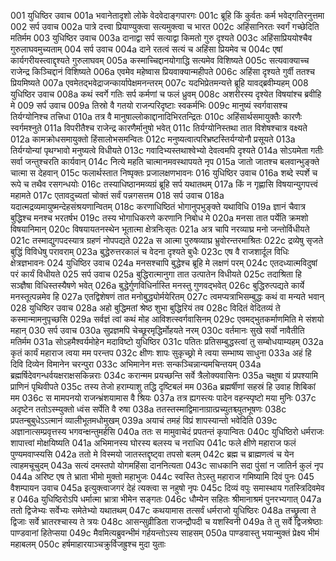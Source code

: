 001	युधिष्ठिर उवाच
001a	भवानेतादृशो लोके वेदवेदाङ्गपारगः
001c	ब्रूहि किं कुर्वतः कर्म भवेद्गतिरनुत्तमा
002	सर्प उवाच
002a	पात्रे दत्त्वा प्रियाण्युक्त्वा सत्यमुक्त्वा च भारत
002c	अहिंसानिरतः स्वर्गं गच्छेदिति मतिर्मम
003	युधिष्ठिर उवाच
003a	दानाद्वा सर्प सत्याद्वा किमतो गुरु दृश्यते
003c	अहिंसाप्रिययोश्चैव गुरुलाघवमुच्यताम्
004	सर्प उवाच
004a	दाने रतत्वं सत्यं च अहिंसा प्रियमेव च
004c	एषां कार्यगरीयस्त्वाद्दृश्यते गुरुलाघवम्
005a	कस्माच्चिद्दानयोगाद्धि सत्यमेव विशिष्यते
005c	सत्यवाक्याच्च राजेन्द्र किञ्चिद्दानं विशिष्यते
006a	एवमेव महेष्वास प्रियवाक्यान्महीपते
006c	अहिंसा दृश्यते गुर्वी ततश्च प्रियमिष्यते
007a	एवमेतद्भवेद्राजन्कार्यापेक्षमनन्तरम्
007c	यदभिप्रेतमन्यत्ते ब्रूहि यावद्ब्रवीम्यहम्
008	युधिष्ठिर उवाच
008a	कथं स्वर्गे गतिः सर्प कर्मणां च फलं ध्रुवम्
008c	अशरीरस्य दृश्येत विषयांश्च ब्रवीहि मे
009	सर्प उवाच
009a	तिस्रो वै गतयो राजन्परिदृष्टाः स्वकर्मभिः
009c	मानुष्यं स्वर्गवासश्च तिर्यग्योनिश्च तत्त्रिधा
010a	तत्र वै मानुषाल्लोकाद्दानादिभिरतन्द्रितः
010c	अहिंसार्थसमायुक्तैः कारणैः स्वर्गमश्नुते
011a	विपरीतैश्च राजेन्द्र कारणैर्मानुषो भवेत्
011c	तिर्यग्योनिस्तथा तात विशेषश्चात्र वक्ष्यते
012a	कामक्रोधसमायुक्तो हिंसालोभसमन्वितः
012c	मनुष्यत्वात्परिभ्रष्टस्तिर्यग्योनौ प्रसूयते
013a	तिर्यग्योन्यां पृथग्भावो मनुष्यत्वे विधीयते
013c	गवादिभ्यस्तथाश्वेभ्यो देवत्वमपि दृश्यते
014a	सोऽयमेता गतीः सर्वा जन्तुश्चरति कार्यवान्
014c	नित्ये महति चात्मानमवस्थापयते नृप
015a	जातो जातश्च बलवान्भुङ्क्ते चात्मा स देहवान्
015c	फलार्थस्तात निष्पृक्तः प्रजालक्षणभावनः
016	युधिष्ठिर उवाच
016a	शब्दे स्पर्शे च रूपे च तथैव रसगन्धयोः
016c	तस्याधिष्ठानमव्यग्रं ब्रूहि सर्प यथातथम्
017a	किं न गृह्णासि विषयान्युगपत्त्वं महामते
017c	एतावदुच्यतां चोक्तं सर्वं पन्नगसत्तम
018	सर्प उवाच
018a	यदात्मद्रव्यमायुष्मन्देहसंश्रयणान्वितम्
018c	करणाधिष्ठितं भोगानुपभुङ्क्ते यथाविधि
019a	ज्ञानं चैवात्र बुद्धिश्च मनश्च भरतर्षभ
019c	तस्य भोगाधिकरणे करणानि निबोध मे
020a	मनसा तात पर्येति क्रमशो विषयानिमान्
020c	विषयायतनस्थेन भूतात्मा क्षेत्रनिःसृतः
021a	अत्र चापि नरव्याघ्र मनो जन्तोर्विधीयते
021c	तस्माद्युगपदस्यात्र ग्रहणं नोपपद्यते
022a	स आत्मा पुरुषव्याघ्र भ्रुवोरन्तरमाश्रितः
022c	द्रव्येषु सृजते बुद्धिं विविधेषु परावराम्
023a	बुद्धेरुत्तरकालं च वेदना दृश्यते बुधैः
023c	एष वै राजशार्दूल विधिः क्षेत्रज्ञभावनः
024	युधिष्ठिर उवाच
024a	मनसश्चापि बुद्धेश्च ब्रूहि मे लक्षणं परम्
024c	एतदध्यात्मविदुषां परं कार्यं विधीयते
025	सर्प उवाच
025a	बुद्धिरात्मानुगा तात उत्पातेन विधीयते
025c	तदाश्रिता हि सञ्ज्ञैषा विधिस्तस्यैषणे भवेत्
026a	बुद्धेर्गुणविधिर्नास्ति मनस्तु गुणवद्भवेत्
026c	बुद्धिरुत्पद्यते कार्ये मनस्तूत्पन्नमेव हि
027a	एतद्विशेषणं तात मनोबुद्ध्योर्मयेरितम्
027c	त्वमप्यत्राभिसम्बुद्धः कथं वा मन्यते भवान्
028	युधिष्ठिर उवाच
028a	अहो बुद्धिमतां श्रेष्ठ शुभा बुद्धिरियं तव
028c	विदितं वेदितव्यं ते कस्मान्मामनुपृच्छसि
029a	सर्वज्ञं त्वां कथं मोह आविशत्स्वर्गवासिनम्
029c	एवमद्भुतकर्माणमिति मे संशयो महान्
030	सर्प उवाच
030a	सुप्रज्ञमपि चेच्छूरमृद्धिर्मोहयते नरम्
030c	वर्तमानः सुखे सर्वो नावैतीति मतिर्मम
031a	सोऽहमैश्वर्यमोहेन मदाविष्टो युधिष्ठिर
031c	पतितः प्रतिसम्बुद्धस्त्वां तु सम्बोधयाम्यहम्
032a	कृतं कार्यं महाराज त्वया मम परन्तप
032c	क्षीणः शापः सुकृच्छ्रो मे त्वया सम्भाष्य साधुना
033a	अहं हि दिवि दिव्येन विमानेन चरन्पुरा
033c	अभिमानेन मत्तः सन्कञ्चिन्नान्यमचिन्तयम्
034a	ब्रह्मर्षिदेवगन्धर्वयक्षराक्षसकिन्नराः
034c	करान्मम प्रयच्छन्ति सर्वे त्रैलोक्यवासिनः
035a	चक्षुषा यं प्रपश्यामि प्राणिनं पृथिवीपते
035c	तस्य तेजो हराम्याशु तद्धि दृष्टिबलं मम
036a	ब्रह्मर्षीणां सहस्रं हि उवाह शिबिकां मम
036c	स मामपनयो राजन्भ्रंशयामास वै श्रियः
037a	तत्र ह्यगस्त्यः पादेन वहन्स्पृष्टो मया मुनिः
037c	अदृष्टेन ततोऽस्म्युक्तो ध्वंस सर्पेति वै रुषा
038a	ततस्तस्माद्विमानाग्रात्प्रच्युतश्च्युतभूषणः
038c	प्रपतन्बुबुधेऽऽत्मानं व्यालीभूतमधोमुखम्
039a	अयाचं तमहं विप्रं शापस्यान्तो भवेदिति
039c	अज्ञानात्सम्प्रवृत्तस्य भगवन्क्षन्तुमर्हसि
040a	ततः स मामुवाचेदं प्रपतन्तं कृपान्वितः
040c	युधिष्ठिरो धर्मराजः शापात्त्वां मोक्षयिष्यति
041a	अभिमानस्य घोरस्य बलस्य च नराधिप
041c	फले क्षीणे महाराज फलं पुण्यमवाप्स्यसि
042a	ततो मे विस्मयो जातस्तद्दृष्ट्वा तपसो बलम्
042c	ब्रह्म च ब्राह्मणत्वं च येन त्वाहमचूचुदम्
043a	सत्यं दमस्तपो योगमहिंसा दाननित्यता
043c	साधकानि सदा पुंसां न जातिर्न कुलं नृप
044a	अरिष्ट एष ते भ्राता भीमो मुक्तो महाभुजः
044c	स्वस्ति तेऽस्तु महाराज गमिष्यामि दिवं पुनः
045	वैशम्पायन उवाच
045a	इत्युक्त्वाजगरं देहं त्यक्त्वा स नहुषो नृपः
045c	दिव्यं वपुः समास्थाय गतस्त्रिदिवमेव ह
046a	युधिष्ठिरोऽपि धर्मात्मा भ्रात्रा भीमेन सङ्गतः
046c	धौम्येन सहितः श्रीमानाश्रमं पुनरभ्यगात्
047a	ततो द्विजेभ्यः सर्वेभ्यः समेतेभ्यो यथातथम्
047c	कथयामास तत्सर्वं धर्मराजो युधिष्ठिरः
048a	तच्छ्रुत्वा ते द्विजाः सर्वे भ्रातरश्चास्य ते त्रयः
048c	आसन्सुव्रीडिता राजन्द्रौपदी च यशस्विनी
049a	ते तु सर्वे द्विजश्रेष्ठाः पाण्डवानां हितेप्सया
049c	मैवमित्यब्रुवन्भीमं गर्हयन्तोऽस्य साहसम्
050a	पाण्डवास्तु भयान्मुक्तं प्रेक्ष्य भीमं महाबलम्
050c	हर्षमाहारयाञ्चक्रुर्विजह्रुश्च मुदा युताः
